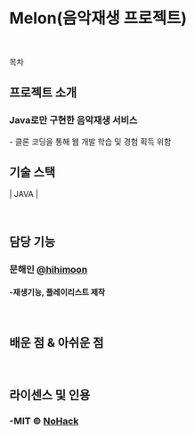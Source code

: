 # Melon(음악재생 프로젝트)
<br>

목차

## 프로젝트 소개

### Java로만 구현한 음악재생 서비스

<p align="justify"> 
  - 클론 코딩을 통해 웹 개발 학습 및 경험 획득 위함

<br>

## 기술 스택


| JAVA       | 

<br>

## 담당 기능



### 문해인 [@hihimoon](https://github.com/hihimoon)
#### -재생기능, 플레이리스트 제작

<br>

## 배운 점 & 아쉬운 점

<p align="justify">

</p>

<br>

## 라이센스 및 인용

### -MIT &copy; [NoHack](mailto:lbjp114@gmail.com)<br>

<!-- Stack Icon Refernces -->

[js]: /images/stack/javascript.svg
[css]: /images/stack/css.svg
[html]: /images/stack/html.svg
[java]: /images/stack/java.png 
[oracle]: /images/stack/oracle.png
[spring]: /images/stack/spring-96.svg
